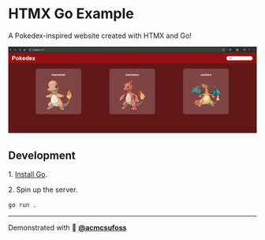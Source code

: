 # HTMX Go Example

A Pokedex-inspired website created with HTMX and Go!

![Demo screenshot](./screenshot.png)

## Development

1\. [Install Go](https://go.dev/doc/install).

2\. Spin up the server.

```sh
go run .
```

---

Demonstrated with 💖 [**@acmcsufoss**](https://github.com/acmcsufoss)
